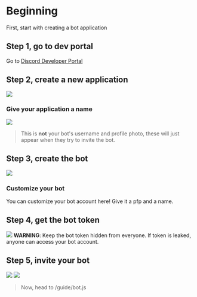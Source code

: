 # Beginning
First, start with creating a bot application

## Step 1, go to dev portal
Go to [Discord Developer Portal](https://discord.com/developers/applications)

## Step 2, create a new application
![](https://www.freecodecamp.org/news/content/images/2020/11/image-117.png)
### Give your application a name
![](https://www.freecodecamp.org/news/content/images/2020/11/image-118.png)
> This is **not** your bot's username and profile photo, these will just appear when they try to invite the bot.

## Step 3, create the bot
![](https://www.freecodecamp.org/news/content/images/size/w1000/2020/11/image-119.png)
### Customize your bot
You can customize your bot account here! Give it a pfp and a name.

## Step 4, get the bot token
![](https://www.freecodecamp.org/news/content/images/size/w1000/2020/11/image-122.png)
**WARNING**: Keep the bot token hidden from everyone. If token is leaked, anyone can access your bot account.

## Step 5, invite your bot
![](https://www.freecodecamp.org/news/content/images/size/w1600/2020/11/image-123.png)
![](https://www.freecodecamp.org/news/content/images/size/w1600/2020/11/image-124.png)

> Now, head to /guide/bot.js
